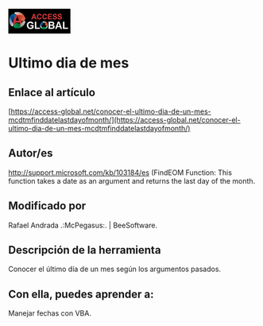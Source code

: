 ﻿![Access-global](/blob/main/Images/Logo1.png)
# Ultimo dia de mes
## Enlace al artículo
[https://access-global.net/conocer-el-ultimo-dia-de-un-mes-mcdtmfinddatelastdayofmonth/](https://access-global.net/conocer-el-ultimo-dia-de-un-mes-mcdtmfinddatelastdayofmonth/)
## Autor/es
http://support.microsoft.com/kb/103184/es (FindEOM Function: This function takes a date as an argument and returns the last day of the month.
## Modificado por
Rafael Andrada .:McPegasus:. | BeeSoftware.
## Descripción de la herramienta
Conocer el último día de un mes según los argumentos pasados.
## Con ella, puedes aprender a:
Manejar fechas con VBA.

